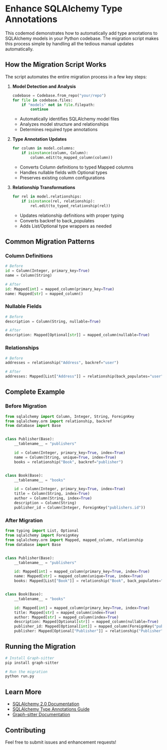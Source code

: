 # Enhance SQLAlchemy Type Annotations

This codemod demonstrates how to automatically add type annotations to SQLAlchemy models in your Python codebase. The migration script makes this process simple by handling all the tedious manual updates automatically.

## How the Migration Script Works

The script automates the entire migration process in a few key steps:

1. **Model Detection and Analysis**

   ```python
   codebase = Codebase.from_repo("your/repo")
   for file in codebase.files:
       if "models" not in file.filepath:
           continue
   ```

   - Automatically identifies SQLAlchemy model files
   - Analyzes model structure and relationships
   - Determines required type annotations

1. **Type Annotation Updates**

   ```python
   for column in model.columns:
       if isinstance(column, Column):
           column.edit(to_mapped_column(column))
   ```

   - Converts Column definitions to typed Mapped columns
   - Handles nullable fields with Optional types
   - Preserves existing column configurations

1. **Relationship Transformations**

   ```python
   for rel in model.relationships:
       if isinstance(rel, relationship):
           rel.edit(to_typed_relationship(rel))
   ```

   - Updates relationship definitions with proper typing
   - Converts backref to back_populates
   - Adds List/Optional type wrappers as needed

## Common Migration Patterns

### Column Definitions

```python
# Before
id = Column(Integer, primary_key=True)
name = Column(String)

# After
id: Mapped[int] = mapped_column(primary_key=True)
name: Mapped[str] = mapped_column()
```

### Nullable Fields

```python
# Before
description = Column(String, nullable=True)

# After
description: Mapped[Optional[str]] = mapped_column(nullable=True)
```

### Relationships

```python
# Before
addresses = relationship("Address", backref="user")

# After
addresses: Mapped[List["Address"]] = relationship(back_populates="user")
```

## Complete Example

### Before Migration

```python
from sqlalchemy import Column, Integer, String, ForeignKey
from sqlalchemy.orm import relationship, backref
from database import Base


class Publisher(Base):
    __tablename__ = "publishers"

    id = Column(Integer, primary_key=True, index=True)
    name = Column(String, unique=True, index=True)
    books = relationship("Book", backref="publisher")


class Book(Base):
    __tablename__ = "books"

    id = Column(Integer, primary_key=True, index=True)
    title = Column(String, index=True)
    author = Column(String, index=True)
    description = Column(String)
    publisher_id = Column(Integer, ForeignKey("publishers.id"))
```

### After Migration

```python
from typing import List, Optional
from sqlalchemy import ForeignKey
from sqlalchemy.orm import Mapped, mapped_column, relationship
from database import Base


class Publisher(Base):
    __tablename__ = "publishers"

    id: Mapped[int] = mapped_column(primary_key=True, index=True)
    name: Mapped[str] = mapped_column(unique=True, index=True)
    books: Mapped[List["Book"]] = relationship("Book", back_populates="publisher")


class Book(Base):
    __tablename__ = "books"

    id: Mapped[int] = mapped_column(primary_key=True, index=True)
    title: Mapped[str] = mapped_column(index=True)
    author: Mapped[str] = mapped_column(index=True)
    description: Mapped[Optional[str]] = mapped_column(nullable=True)
    publisher_id: Mapped[Optional[int]] = mapped_column(ForeignKey("publishers.id"), nullable=True)
    publisher: Mapped[Optional["Publisher"]] = relationship("Publisher", back_populates="books")
```

## Running the Migration

```bash
# Install Graph-sitter
pip install graph-sitter

# Run the migration
python run.py
```

## Learn More

- [SQLAlchemy 2.0 Documentation](https://docs.sqlalchemy.org/en/20/)
- [SQLAlchemy Type Annotations Guide](https://docs.sqlalchemy.org/en/20/orm/typing.html)
- [Graph-sitter Documentation](https://graph-sitter.com)

## Contributing

Feel free to submit issues and enhancement requests!

